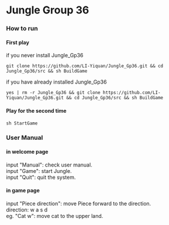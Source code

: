 # Jungle Group 36


### How to run
#### First play
if you never install Jungle_Gp36

```
git clone https://github.com/LI-Yiquan/Jungle_Gp36.git && cd Jungle_Gp36/src && sh BuildGame
```
if you have already installed Jungle_Gp36
```
yes | rm -r Jungle_Gp36 && git clone https://github.com/LI-Yiquan/Jungle_Gp36.git && cd Jungle_Gp36/src && sh BuildGame
```
#### Play for the second time

```
sh StartGame
```

### User Manual 
#### in welcome page
input "Manual": check user manual.  
input "Game": start Jungle.  
input "Quit": quit the system.  

#### in game page
input "Piece direction": move Piece forward to the direction.  
direction: w a s d  
eg. "Cat w": move cat to the upper land.  
